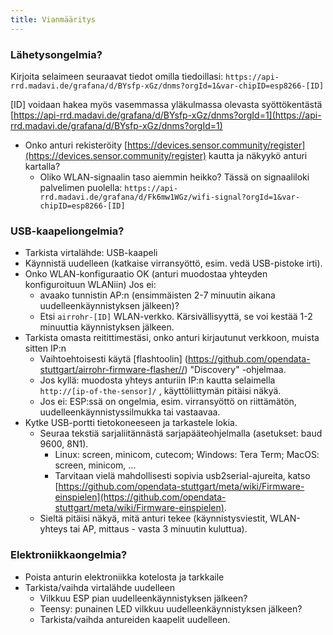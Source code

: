 ```yaml
---
title: Vianmääritys
---
```


### Lähetysongelmia?
Kirjoita selaimeen seuraavat tiedot omilla tiedoillasi:
`https://api-rrd.madavi.de/grafana/d/BYsfp-xGz/dnms?orgId=1&var-chipID=esp8266-[ID]`

[ID] voidaan hakea myös vasemmassa yläkulmassa olevasta syöttökentästä  [https://api-rrd.madavi.de/grafana/d/BYsfp-xGz/dnms?orgId=1](https://api-rrd.madavi.de/grafana/d/BYsfp-xGz/dnms?orgId=1)

* Onko anturi rekisteröity [https://devices.sensor.community/register](https://devices.sensor.community/register) kautta ja näkyykö anturi kartalla?
    * Oliko WLAN-signaalin taso aiemmin heikko?
      Tässä on signaaliloki palvelimen puolella: `https://api-rrd.madavi.de/grafana/d/Fk6mw1WGz/wifi-signal?orgId=1&var-chipID=esp8266-[ID]`
        


### USB-kaapeliongelmia?
* Tarkista virtalähde: USB-kaapeli
* Käynnistä uudelleen (katkaise virransyöttö, esim. vedä USB-pistoke irti).
* Onko WLAN-konfiguraatio OK (anturi muodostaa yhteyden konfiguroituun WLANiin) Jos ei:
    * avaako tunnistin AP:n (ensimmäisten 2-7 minuutin aikana uudelleenkäynnistyksen jälkeen)?
    * Etsi `airrohr-[ID]` WLAN-verkko. Kärsivällisyyttä, se voi kestää 1-2 minuuttia käynnistyksen jälkeen.
* Tarkista omasta reitittimestäsi, onko anturi kirjautunut verkkoon, muista sitten IP:n
    * Vaihtoehtoisesti käytä [flashtoolin] (https://github.com/opendata-stuttgart/airrohr-firmware-flasher//) "Discovery" -ohjelmaa.
    * Jos kyllä: muodosta yhteys anturiin IP:n kautta selaimella `http://[ip-of-the-sensor]/` , käyttöliittymän pitäisi näkyä.
    * Jos ei: ESP:ssä on ongelmia, esim. virransyöttö on riittämätön, uudelleenkäynnistyssilmukka tai vastaavaa.
* Kytke USB-portti tietokoneeseen ja tarkastele lokia.
    * Seuraa tekstiä sarjaliitännästä sarjapääteohjelmalla (asetukset: baud 9600, 8N1).
        * Linux: screen, minicom, cutecom; Windows: Tera Term; MacOS: screen, minicom, ...
        * Tarvitaan vielä mahdollisesti sopivia usb2serial-ajureita, katso [https://github.com/opendata-stuttgart/meta/wiki/Firmware-einspielen](https://github.com/opendata-stuttgart/meta/wiki/Firmware-einspielen).
    * Sieltä pitäisi näkyä, mitä anturi tekee (käynnistysviestit, WLAN-yhteys tai AP, mittaus - vasta 3 minuutin kuluttua).
    

### Elektroniikkaongelmia?

* Poista anturin elektroniikka kotelosta ja tarkkaile
* Tarkista/vaihda virtalähde uudelleen
    * Vilkkuu ESP pian uudelleenkäynnistyksen jälkeen?
    * Teensy: punainen LED vilkkuu uudelleenkäynnistyksen jälkeen?
    * Tarkista/vaihda antureiden kaapelit uudelleen.



